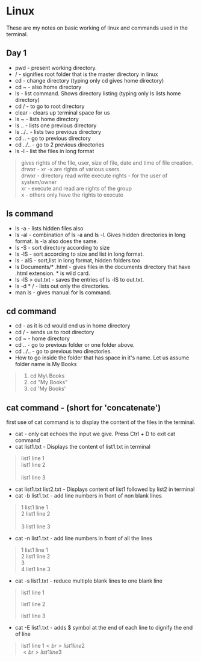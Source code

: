 # Linux
These are my notes on basic working of linux and commands used in the terminal.

## Day 1

* pwd - present working directory.
* / - signifies root folder that is the master directory in linux
* cd - change directory (typing only cd gives home directory)
* cd ~ - also home directory
* ls - list command. Shows directory listing (typing only ls lists home directory)
* cd / -  to go to root directory
* clear - clears up terminal space for us
* ls ~ - lists home directory
* ls .. -  lists one previous directory
* ls ../.. - lists two previous directory
* cd .. - go to previous directory
* cd ../.. - go to 2 previous directories
* ls -l - list the files in long format 
> gives rights of the file, user, size of file, date and time of file creation.<br>
> drwxr - xr -x are rights of various users. <br>
> drwxr - directory read write execute rights - for the user of system/owner<br>
> xr - execute and read are rights of the group<br>
> x - others only have the rights to execute <br>

## ls command 

* ls -a - lists hidden files also
* ls -al - combination of ls -a and ls -l. Gives hidden directories in long format. ls -la also does the same.
* ls -S - sort directory according to size
* ls -lS - sort according to size and list in long format.
* ls - alS - sort,list in long format, hidden folders too
* ls Documents/* .html - gives files in the documents directory that have .html extension. * is wild card.
* ls -lS > out.txt - saves the entries of ls -lS to out.txt.
* ls -d * / - lists out only the directories.
* man ls - gives manual for ls command.

## cd command

* cd - as it is cd would end us in home directory
* cd / - sends us to root directory
* cd ~ - home directory
* cd .. - go to previous folder or one folder above.
* cd ../.. - go to previous two directories.
* How to go inside the folder that has space in it's name. Let us assume folder name is My Books
> 1. cd My\ Books
> 2. cd "My Books"
> 3. cd 'My Books'

## cat command - (short for 'concatenate')

first use of cat command is to display the content of the files in the terminal.

* cat - only cat echoes the input we give. Press Ctrl + D to exit cat command
* cat list1.txt - Displays the content of list1.txt in terminal
> list1 line 1<br>
> list1 line 2<br>
><br>
> list1 line 3<br>
* cat list1.txt list2.txt - Displays content of list1 followed by list2 in terminal
* cat -b list1.txt - add line numbers in front of non blank lines
> 1  list1 line 1<br>
> 2  list1 line 2<br>
><br>
> 3  list1 line 3<br>
* cat -n list1.txt - add line numbers in front of all the lines
> 1  list1 line 1<br>
> 2  list1 line 2<br>
> 3<br>
> 4  list1 line 3<br>
* cat -s list1.txt - reduce multiple blank lines to one blank line
> list1 line 1
>
> list1 line 2
> 
> list1 line 3
* cat -E list1.txt - adds $ symbol at the end of each line to dignify the end of line
> list1 line 1$<br>
> list1 line 2$<br>
> $<br>
> list1 line 3$<br>

